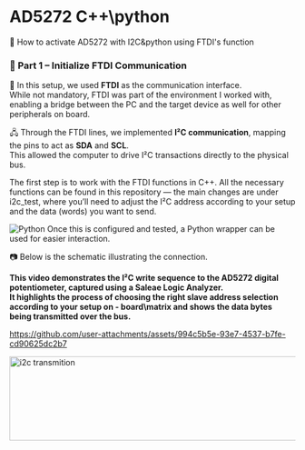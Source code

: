 # AD5272 C++\python
📝 How to activate AD5272 with I2C&amp;python using FTDI's  function

### 🔌 Part 1 – Initialize FTDI Communication
🔄 In this setup, we used **FTDI** as the communication interface.  
While not mandatory, FTDI was part of the environment I worked with, enabling a bridge between the PC and the target device as well for other peripherals on board.

🖧 Through the FTDI lines, we implemented **I²C communication**, mapping the pins to act as **SDA** and **SCL**.  
This allowed the computer to drive I²C transactions directly to the physical bus.

The first step is to work with the FTDI functions in C++. All the necessary functions can be found in this repository — the main changes are under i2c_test, where you’ll need to adjust the I²C address according to your setup and the data (words) you want to send.

![Python](https://img.shields.io/badge/Python-3776AB?style=for-the-badge&logo=python&logoColor=white)   Once this is configured and tested, a Python wrapper can be used for easier interaction.

📷 Below is the schematic illustrating the connection.




**This video demonstrates the I²C write sequence to the AD5272 digital potentiometer, captured using a Saleae Logic Analyzer.  
It highlights the process of choosing the right slave address selection  according to your setup on - board\matrix and shows the data bytes being transmitted over the bus.**

https://github.com/user-attachments/assets/994c5b5e-93e7-4537-b7fe-cd90625dc2b7


<img width="936" height="148" alt="i2c transmition" src="https://github.com/user-attachments/assets/5e4cadb7-8a84-4497-8cbb-4732758aaa19" />
